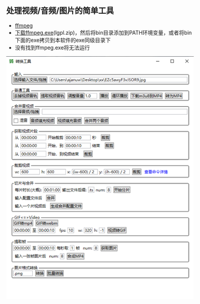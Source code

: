 ## 处理视频/音频/图片的简单工具

- [ffmpeg](https://ffmpeg.org/)
- [下载ffmpeg.exe](https://github.com/BtbN/FFmpeg-Builds/releases)(lgpl.zip)，然后将bin目录添加到PATH环境变量，或者将bin下面的exe拷贝到本软件的exe同级目录下
- 没有找到ffmpeg.exe将无法运行

![](./images/2020-09-26-11-03-37.png)